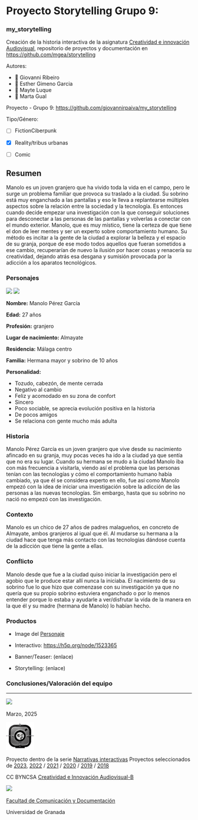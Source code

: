 
# Proyecto Storytelling Grupo 9: 
### my_storytelling
Creación de la historia interactiva de la asignatura [Creatividad e innovación Audiovisual](https://www.ugr.es/estudiantes/grados/grado-comunicacion-audiovisual/creacion-difusion-nuevos-contenidos-audiovis), repositorio de proyectos y documentación en https://github.com/mgea/storytelling


Autores:  
<!---
Incluir lista de personas del grupo 
Se puede añadir enlace a página personal de github o lo que se quiera...(optativo)
-->

- :man: Giovanni Ribeiro
- :woman: Esther Gimeno Garcia
- :woman: Mayte Luque
- :woman: Marta Gual


Proyecto - Grupo 9: https://github.com/giovannirpaiva/my_storytelling


Tipo/Género:  
- [ ] FictionCiberpunk  
- [x] Reality/tribus urbanas  
- [ ] Comic



## Resumen
Manolo es un joven granjero que ha vivido toda la vida en el campo, pero le surge un problema familiar que provoca su traslado a la ciudad. Su sobrino está muy enganchado a las pantallas y eso le lleva a replantearse múltiples aspectos sobre la relación entre la sociedad y la tecnología. Es entonces cuando decide empezar una investigación con la que conseguir soluciones para desconectar a las personas de las pantallas y volverlas a conectar con el mundo exterior. Manolo, que es muy místico, tiene la certeza de que tiene el don de leer mentes y ser un experto sobre comportamiento humano. Su método es incitar a la gente de la ciudad a explorar la belleza y el espacio de su granja, porque de ese modo todos aquellos que fueran sometidos a ese cambio, recuperarían de nuevo la ilusión por hacer cosas y renacería su creatividad, dejando atrás esa desgana y sumisión provocada por la adicción a los aparatos tecnológicos.

### Personajes

![](Presentación_Manolo.jpg)
![](Presentación_Enzo.jpg)

**Nombre:** Manolo Pérez García 

**Edad:** 27 años

**Profesión:** granjero

**Lugar de nacimiento:** Almayate

**Residencia:** Málaga centro

**Familia:** Hermana mayor y sobrino de 10 años


**Personalidad:**
- Tozudo, cabezón, de mente cerrada
- Negativo al cambio
- Feliz y acomodado en su zona de confort
- Sincero
- Poco sociable, se aprecia evolución positiva en la historia
- De pocos amigos
- Se relaciona con gente mucho más adulta


### Historia
Manolo Pérez García es un joven granjero que vive desde su nacimiento afincado 
en su granja, muy pocas veces ha ido a la ciudad ya que sentía que no era su lugar. Cuando su hermana se mudo a la ciudad Manolo iba con más frecuencia a visitarla, viendo así el problema que las personas tenían con las tecnologías y cómo el comportamiento humano había cambiado, ya que él se considera experto en ello, fue así como Manolo empezó con la idea de iniciar una investigación sobre la adicción de las personas a las nuevas tecnologías. Sin embargo, hasta que su sobrino no nació no empezó con las investigación.


### Contexto
Manolo es un chico de 27 años de padres malagueños, en concreto de Almayate, ambos granjeros al igual que él. Al mudarse su hermana a la ciudad hace que tenga más contacto con las tecnologías dándose cuenta de la adicción que tiene la gente a ellas. 

### Conflicto 
Manolo desde que fue a la ciudad quiso iniciar la investigación pero el agobio que le produce estar allí nunca la iniciaba. El nacimiento de su sobrino fue lo que hizo que comenzase con su investigación ya que no quería que su propio sobrino estuviera enganchado o por lo menos entender porque lo estaba y ayudarle a ver/disfrutar la vida de la manera en la que él y su madre (hermana de Manolo) lo habían hecho.

### Productos

- Image del [Personaje](img_Manolo.png)

- Interactivo: https://h5p.org/node/1523365

- Banner/Teaser:  (enlace) 


- Storytelling: (enlace) 




### Conclusiones/Valoración del equipo






------
![](https://upload.wikimedia.org/wikipedia/commons/thumb/6/62/CC-BY-SA-Andere_Wikis_%28v%29.svg/200px-CC-BY-SA-Andere_Wikis_%28v%29.svg.png)

<!---
Lista completa de emojis de markDown - https://gist.github.com/rxaviers/7360908) 
-->

Marzo, 2025

![](https://github.com/mgea/CRIAv/blob/main/logo_criav75.png)

Proyecto dentro de la serie [Narrativas interactivas](https://github.com/mgea/storytelling/blob/master/What_is_a_digital_storytelling.md) 
Proyectos seleccionados de [2023](https://github.com/mgea/storytelling/tree/master/2023), [2022](https://github.com/mgea/storytelling/blob/master/2022/readme.md) / [2021](https://github.com/mgea/storytelling/blob/master/2021/readme.md) / [2020](https://github.com/mgea/storytelling/blob/master/2020/readme.md)  / 
[2019](https://github.com/mgea/storytelling/blob/master/2019/readme.md) / [2018](https://github.com/mgea/storytelling/blob/master/2018/readme.md) 

CC BYNCSA [Creatividad e Innovación Audiovisual-B](https://github.com/mgea/criav/)

<img src="https://mirrors.creativecommons.org/presskit/buttons/88x31/png/by-nc-sa.png"  width="75" > 

[Facultad de Comunicación y Documentación](http://fcd.ugr.es)

Universidad de Granada
